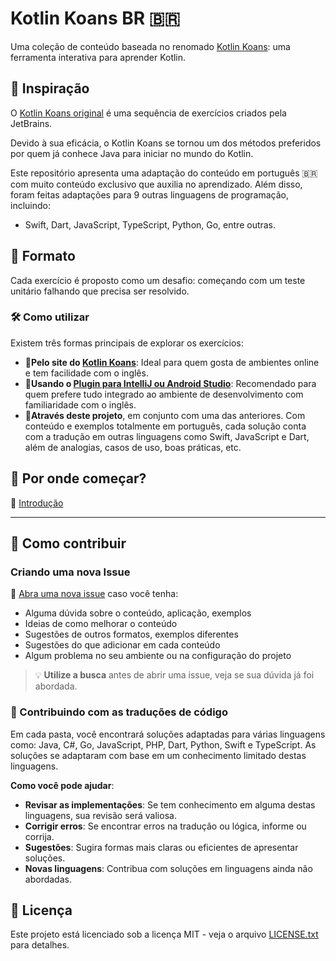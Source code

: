 # Kotlin Koans BR 🇧🇷

Uma coleção de conteúdo baseada no renomado [Kotlin Koans](https://play.kotlinlang.org/koans/overview): uma ferramenta interativa para
aprender Kotlin.

## 🌌 Inspiração

O [Kotlin Koans original](https://github.com/Kotlin/kotlin-koans-edu) é uma sequência de exercícios criados pela JetBrains.

Devido à sua eficácia, o Kotlin Koans se tornou um dos métodos preferidos por quem já conhece Java para iniciar no mundo do Kotlin.

Este repositório apresenta uma adaptação do conteúdo em português 🇧🇷 com muito conteúdo exclusivo que auxilia no aprendizado. Além disso,
foram feitas adaptações para 9 outras linguagens de programação, incluindo:

- Swift, Dart, JavaScript, TypeScript, Python, Go, entre outras.

## 🧩 Formato

Cada exercício é proposto como um desafio: começando com um teste unitário falhando que precisa ser resolvido.

### 🛠️ Como utilizar

Existem três formas principais de explorar os exercícios:

- 🥉**Pelo site do [Kotlin Koans](https://play.kotlinlang.org/koans/overview)**: Ideal para quem gosta de ambientes online e tem facilidade
  com o inglês.
- 🥈**Usando
  o [Plugin para IntelliJ ou Android Studio](https://plugins.jetbrains.com/plugin/10081-jetbrains-academy/docs/learner-start-guide.html)**:
  Recomendado para quem prefere tudo integrado ao ambiente de desenvolvimento com familiaridade com o inglês.
- 🥇**Através deste projeto**, em conjunto com uma das anteriores. Com conteúdo e exemplos totalmente em português, cada solução conta com a
  tradução em outras linguagens como Swift, JavaScript e Dart, além de analogias, casos de uso, boas práticas, etc.

## 🚀 Por onde começar?

🔗 [Introdução](https://github.com/rsicarelli/kotlin-koans-edu-br/blob/main/koans/src/commonMain/kotlin/com/rsicarelli/koansbr/introduction/README.md)

---

## 🌱 Como contribuir

### Criando uma nova Issue

🔗 [Abra uma nova issue](https://github.com/rsicarelli/kotlin-koans-edu-br/issues/new) caso você tenha:

- Alguma dúvida sobre o conteúdo, aplicação, exemplos
- Ideias de como melhorar o conteúdo
- Sugestões de outros formatos, exemplos diferentes
- Sugestões do que adicionar em cada conteúdo
- Algum problema no seu ambiente ou na configuração do projeto

> 💡 **Utilize a busca** antes de abrir uma issue, veja se sua dúvida já foi abordada.

### 🤝 Contribuindo com as traduções de código

Em cada pasta, você encontrará soluções adaptadas para várias linguagens como: Java, C#, Go, JavaScript, PHP, Dart, Python, Swift e
TypeScript. As soluções se adaptaram com base em um conhecimento limitado destas linguagens.

**Como você pode ajudar**:

- **Revisar as implementações**: Se tem conhecimento em alguma destas linguagens, sua revisão será valiosa.
- **Corrigir erros**: Se encontrar erros na tradução ou lógica, informe ou corrija.
- **Sugestões**: Sugira formas mais claras ou eficientes de apresentar soluções.
- **Novas linguagens**: Contribua com soluções em linguagens ainda não abordadas.

## 📜 Licença

Este projeto está licenciado sob a licença MIT - veja o arquivo [LICENSE.txt](LICENSE.txt) para detalhes.
